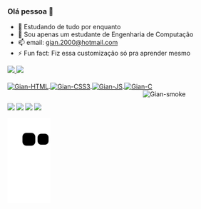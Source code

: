 ### Olá pessoa 👋

- 🌱 Estudando de tudo por enquanto
- 💬 Sou apenas um estudante de Engenharia de Computação
- 📫 email: gian.2000@hotmail.com
- ⚡ Fun fact: Fiz essa customização só pra aprender mesmo

<div>
  <a href="https://github.com/GianSE">
  <img height="180em" src="https://github-readme-stats.vercel.app/api?username=GianSE&show_icons=true&theme=blueberry&include_all_commits=true&count_private=true"/>
  <img height="180em" src="https://github-readme-stats.vercel.app/api/top-langs/?username=GianSE&layout=compact&langs_count=16&theme=blueberry"/>
</div>

<!-- https://devicon.dev/ -->
<div style="display: inline_block"><br>
  <img align="center" alt="Gian-HTML" height="30" width="40" src="https://cdn.jsdelivr.net/gh/devicons/devicon/icons/html5/html5-original.svg" />
  <img align="center" alt="Gian-CSS3" height="30" width="40" src="https://cdn.jsdelivr.net/gh/devicons/devicon/icons/css3/css3-original.svg" />
  <img align="center" alt="Gian-JS" height="30" width="40" src="https://cdn.jsdelivr.net/gh/devicons/devicon/icons/javascript/javascript-original.svg" />
  <img align="center" alt="Gian-C" height="30" width="40" src="https://cdn.jsdelivr.net/gh/devicons/devicon/icons/c/c-original.svg" />
  <img align="right" alt="Gian-smoke" width="200" src="https://media.discordapp.net/attachments/1135076457715081277/1135077571646718113/Design_sem_nome2.gif?width=510&height=510" />
  
</div>

##

<!-- https://dev.to/envoy_/150-badges-for-github-pnk -->
<!-- https://shields.io/badges -->
<div>
  <a href="https://www.instagram.com/gianflw/" target="_blank"><img src="https://img.shields.io/badge/Instagram-E4405F?style=for-the-badge&logo=instagram&logoColor=white" target="_blank"></a>
  <a href="https://www.linkedin.com/in/gian-pedro-rodrigues-330397163/" target="_blank"><img src="https://img.shields.io/badge/LinkedIn-0077B5?style=for-the-badge&logo=linkedin&logoColor=white" target="_blank"></a>
  <a href="mailto:gian.2000@hotmail.com"><img src="https://img.shields.io/badge/Gmail-D14836?style=for-the-badge&logo=gmail&logoColor=white" target="_blank"></a>
  <a href="https://www.beecrowd.com.br/judge/pt/profile/725043" target="_blank"><img height="32em" src="https://beecrowd.io/wp-content/uploads/2021/08/beecrowd__roxoHorClean-small-PNG-1.png" target="_blank"></a>
</div>  

  ![snake gif](https://github.com/GianSE/GianSE/blob/output/github-contribution-grid-snake.svg)
